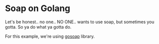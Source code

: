 # Soap on Golang

Let's be honest.. no one.. NO ONE.. wants to use soap, but sometimes you gotta.
So ya do what ya gotta do.

For this example, we're using [gosoap](https://github.com/tiaguinho/gosoap) library.


